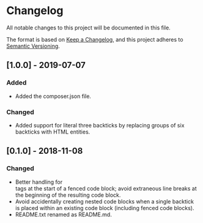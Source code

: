 # Changelog

All notable changes to this project will be documented in this file.

The format is based on [Keep a Changelog](https://keepachangelog.com/en/1.0.0/),
and this project adheres to [Semantic Versioning](https://semver.org/spec/v2.0.0.html).

## [1.0.0] - 2019-07-07

### Added
- Added the composer.json file.

### Changed
- Added support for literal three backticks by replacing groups of six backticks
  with HTML entities.

## [0.1.0] - 2018-11-08

### Changed
- Better handling for <br> tags at the start of a fenced code block; avoid
  extraneous line breaks at the beginning of the resulting code block.
- Avoid accidentally creating nested code blocks when a single backtick is
  placed within an existing code block (including fenced code blocks).
- README.txt renamed as README.md.

